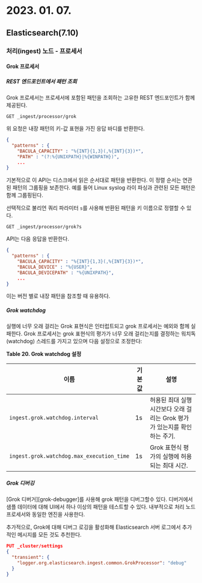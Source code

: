 # 2023. 01. 07.

## Elasticsearch(7.10)

### 처리(ingest) 노드 - 프로세서

#### Grok 프로세서

##### REST 엔드포인트에서 패턴 조회

Grok 프로세서는 프로세서에 포함된 패턴을 조회하는 고유한 REST 엔드포인트가 함께 제공된다.

```http
GET _ingest/processor/grok
```

위 요청은 내장 패턴의 키-값 표현을 가진 응답 바디를 반환한다.

```json
{
  "patterns" : {
    "BACULA_CAPACITY" : "%{INT}{1,3}(,%{INT}{3})*",
    "PATH" : "(?:%{UNIXPATH}|%{WINPATH})",
    ...
}
```

기본적으로 이 API는 디스크에서 읽은 순서대로 패턴을 반환한다. 이 정렬 순서는 연관된 패턴의 그룹핑을 보존한다. 예를 들어 Linux syslog 라이 파싱과 관련된 모든 패턴은 함께 그룹핑된다.

선택적으로 불리언 쿼리 파라미터 `s`를 사용해 반환된 패턴을 키 이름으로 정렬할 수 있다.

```http
GET _ingest/processor/grok?s
```

API는 다음 응답을 반환한다.

```json
{
  "patterns" : {
    "BACULA_CAPACITY" : "%{INT}{1,3}(,%{INT}{3})*",
    "BACULA_DEVICE" : "%{USER}",
    "BACULA_DEVICEPATH" : "%{UNIXPATH}",
    ...
}
```

이는 버전 별로 내장 패턴을 참조할 때 유용하다.

##### Grok watchdog

실행에 너무 오래 걸리는 Grok 표현식은 인터럽트되고 grok 프로세서는 예외와 함께 실패한다. Grok 프로세서는 grok 표현식의 평가가 너무 오래 걸리는지를 결정하는 워치독(watchdog) 스레드를 가지고 있으며 다음 설정으로 조정한다:

**Table 20. Grok watchdog 설정**

| 이름                                      | 기본값 | 설명                                                         |
| ----------------------------------------- | ------ | ------------------------------------------------------------ |
| `ingest.grok.watchdog.interval`           | 1s     | 허용된 최대 실행 시간보다 오래 걸리는 Grok 평가가 있는지를 확인하는 주기. |
| `ingest.grok.watchdog.max_execution_time` | 1s     | Grok 표현식 평가의 실행에 허용되는 최대 시간.                |

##### Grok 디버깅

[Grok 디버거][grok-debugger]를 사용해 grok 패턴을 디버그할수 있다. 디버거에서 샘플 데이터에 대해 UI에서 하나 이상의 패턴을 테스트할 수 있다. 내부적으로 처리 노드 프로세서와 동일한 엔진을 사용한다.

추가적으로, Grok에 대해 디버그 로깅을 활성화해 Elasticsearch 서버 로그에서 추가적인 메시지를 모든 것도 추천한다.

```json
PUT _cluster/settings
{
  "transient": {
    "logger.org.elasticsearch.ingest.common.GrokProcessor": "debug"
  }
}
```

